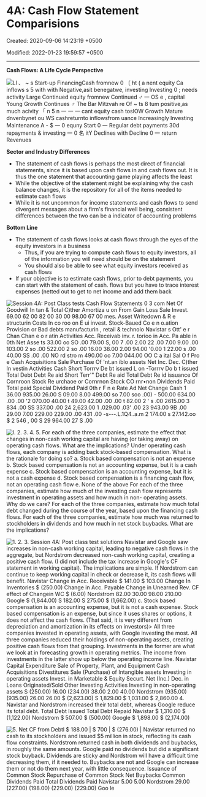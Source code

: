 # 4A: Cash Flow Statement Comparisions

Created: 2020-09-06 14:23:19 +0500

Modified: 2022-01-23 19:59:57 +0500

---

**Cash Flows: A Life Cycle Perspective**

![Ll 、 ~ s Start-up FinancingCash fromnew 0 〔 ht ( a nent equity Ca inflows s 5 with with Negative,asit benegatwe, investing Investing 0 ; needs activity Large Continued equity fromnew Continued ♂ 一 OS e , capital Young Growth Continues ♂ The Bar Mitzvah re Of ~ ts 8 tum positive,as much acivity 「 n 5 n 一 一 一 cant equity cash toslOW Growth Mature dnvenbynet ou WS cashreturnto inflowsfrom uance Increasingly Investing Maintenance A - $ 一 0 equny Start 0 一 Regular debt payments 30d repayments & investing 一 0 名 itY Declines with Decline 0 一 return Revenues ](media/Accounting-for-Finance_4A--Cash-Flow-Statement-Comparisions-image1.jpg)



**Sector and Industry Differences**
-   The statement of cash flows is perhaps the most direct of financial statements, since it is based upon cash flows in and cash flows out. It is thus the one statement that accounting game playing affects the least
-   While the objective of the statement might be explaining why the cash balance changes, it is the repository for all of the items needed to estimate cash flows
-   While it is not uncommon for income statements and cash flows to send divergent messages about a firm's financial well being, consistent differences between the two can be a indicator of accounting problems



**Bottom Line**
-   The statement of cash flows looks at cash flows through the eyes of the equity investors in a business
    -   Thus, if you are trying to compute cash flows to equity investors, all of the information you will need should be on the statement
    -   You should also be able to see what equity investors received as cash flows
-   If your objective is to estimate cash flows, prior to debt payments, you can start with the statement of cash. flows but you have to trace interest expenses (netted out to get to net income and add them back

![Session 4A: Post Class tests Cash Flow Statements 0 3 com Net Of Goodwill In tan & Total C)ther Amortiza u on From Gain Loss Sale Invest. 69.00 62 00 82 00 30 00 98.00 67 00 mes. Asset Writedown & R e structurin Costs In co roo on E ui invest. Stock-Baued Co e n o.ation Provision or Bad debts manufacturin , retail & technolo Navistar s Ott' e r Chan Chan e o r atin Activities Acc. Receivab inv. r. torioo in Acc. Pa able in 0th Net Asse ts 33.00 oo SO .00 79.00 S, 00 7 .00 2.00 22 .00 7.00 9.00 .00 103.00 2 so .00 522.00 2 so .00 16.00 38.00 2.00 94.00 '0.00 1 22.00 s .00 40.00 SS .00 .00 NO rd stro m 490.00 oo 7.00 044.00 OO C a ital Sal O f Pro e Cash Acquisitions Sale Purchase Of 'nt.an iblo assets Net Inc. Dec. C)ther In vestin Activities Cash Short Torrrv De bt issued L on -Torrrv Do b t issued Total Debt Debt Re aid Short Terr'" Debt Re aid Total Debt Re id issuance Of Cornroon Stock Re urchaoe or Cornrnon Stock CO rnr•non Dividends Paid Total paid Special Dividend Paid 0th r F n e Rate Ad Net Change Cash 1 36.00 935.00 26.00 S 09.00 8.00 499.00 so 7.00 soo .00) - 500.00 634.00 .00 .00 '2 070.00 40.00 t 49.00 42.00 .00 .00 t 82.00 2 ' s .00 2615.00 3 834 .00 SS 337.00 .00 24 2,623.00 1 .029.00 .03' .00 23 943.00 9B .00 29.00 7.00 229.00 229.00 .00 431 .00 -s---.L.1Q4..a.m 2 174.00 s 27.142.oo $ 2 546 , 00 S 29 964.00 27 S .00 ](media/Accounting-for-Finance_4A--Cash-Flow-Statement-Comparisions-image2.jpg)



![I. 2. 3. 4. 5. For each of the three companies, estimate the effect that changes in non-cash working capital are having (or taking away) on operating cash flows. What are the implications? Under operating cash flows, each company is adding back stock-based compensation. What is the rationale for doing so? a. Stock based compensation is not an expense b. Stock based compensation is not an accounting expense, but it is a cash expense c. Stock based compensation is an accounting expense, but it is not a cash expense d. Stock based compensation is a financing cash flow, not an operating cash flow e. None of the above For each of the three companies, estimate how much of the investing cash flow represents investment in operating assets and how much in non- operating assets. Why do we care? For each of the three companies, estimate how much total debt changed during the course of the year, based upon the financing cash flows. For each of the three companies, estimate how much was returned to stockholders in dividends and how much in net stock buybacks. What are the implications? ](media/Accounting-for-Finance_4A--Cash-Flow-Statement-Comparisions-image3.jpg)

![1. 2. 3. Session 4A: Post class test solutions Navistar and Google saw increases in non-cash working capital, leading to negative cash flows in the aggregate, but Nordstrom decreased non-cash working capital, creating a positive cash flow. (I did not include the tax increase in Google's CF statement in working capital). The implications are simple. If Nordstrom can continue to keep working capital in check or decrease it, its cash flows will benefit. Navistar Change in Acc. Receivable $ 141.00 $ 103.00 Change In Inventories $ (250.00) Change in Acc. Payable Change in Unearned Rev. CF effect of Changein WC $ (6.00) Nordstrom 82.00 30.00 98.00 210.00 Google $ (1,844.00) S 182.00 S 275.00 $ (1,662.00) c. Stock based compensation is an accounting expense, but it is not a cash expense. Stock based compensation is an expense, but since it uses shares or options, it does not affect the cash flows. (That said, it is very different from depreciation and amortization in its effects on investors)> All three companies invested in operating assets, with Google investing the most. All three companies reduced their holdings of non-operating assets, creating positive cash flows from that grouping. Investments in the former are what we look at in forecasting growth in operating metrics. The income from investments in the latter show up below the operating income line. Navistar Capital Expenditure Sale of Property, Plant, and Equipment Cash Acquisitions Divestitures Sale (Purchase) of Intangible assets Investing in operating assets Invest. in Marketable & Equity Securt. Net (Inc.) Dec. in Loans Originated/Sold Other Investing Activities Investing in non-operating assets S (250.00) 16.00 (234.00) 38.00 2.00 40.00 Nordstrom (935.00) (935.00) 26.00 26.00 $ (2,623.00) S 1,829.00 $ 1,031.00 $ 2,860.00 4. Navistar and Nordstrom increased their total debt, whereas Google reduce its total debt. Total Debt Issued Total Debt Repaid Navistar $ 1,310.00 $ (1,122.00) Nordstrom $ 507.00 $ (500.00) Google $ 1,898.00 $ (2,174.00) ](media/Accounting-for-Finance_4A--Cash-Flow-Statement-Comparisions-image4.jpg)

![5. Net CF from Debtl $ 188.00 | $ 700 | $ (276.00) | Navistar returned no cash to its stockholders and issued $5 million in stock, reflecting its cash flow constraints. Nordstrom returned cash in both dividends and buybacks, in roughly the same amounts. Google paid no dividends but did a significant stock buyback. Dividends are sticky and Nordstrom will have a difficult time decreasing them, if it needed to. Buybacks are not and Google can increase them or not do them next year, with little consequence. Issuance of Common Stock Repurchase of Common Stock Net Buybacks Common Dividends Paid Total Dividends Paid Navistar 5.00 5.00 Nordstrom 29.00 (227.00) (198.00) (229.00) (229.00) Goo le ](media/Accounting-for-Finance_4A--Cash-Flow-Statement-Comparisions-image5.jpg)





